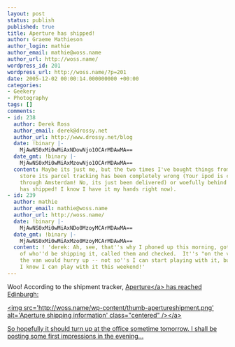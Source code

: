 ```yaml
---
layout: post
status: publish
published: true
title: Aperture has shipped!
author: Graeme Mathieson
author_login: mathie
author_email: mathie@woss.name
author_url: http://woss.name/
wordpress_id: 201
wordpress_url: http://woss.name/?p=201
date: 2005-12-02 00:00:14.000000000 +00:00
categories:
- Geekery
- Photography
tags: []
comments:
- id: 238
  author: Derek Ross
  author_email: derek@drossy.net
  author_url: http://www.drossy.net/blog
  date: !binary |-
    MjAwNS0xMi0wMiAxNDowNjo1OCArMDAwMA==
  date_gmt: !binary |-
    MjAwNS0xMi0wMiAxMzowNjo1OCArMDAwMA==
  content: Maybe its just me, but the two times I've bought things from the Apple
    store its parcel tracking has been completely wrong (Your ipod is currently passing
    through Amsterdam! No, its just been delivered) or woefully behind (Your ibook
    has shipped! I know I have it my hands right now).
- id: 239
  author: mathie
  author_email: mathie@woss.name
  author_url: http://woss.name/
  date: !binary |-
    MjAwNS0xMi0wMiAxNDo0MzoyMCArMDAwMA==
  date_gmt: !binary |-
    MjAwNS0xMi0wMiAxMzo0MzoyMCArMDAwMA==
  content: ! 'derek: Ah, see, that''s why I phoned up this morning, got the details
    of who''d be shipping it, called them and checked.  It''s "on the van".  I wish
    the van would hurry up -- not so''s I can start playing with it, but just so''s
    I know I can play with it this weekend!'
---
```

Woo!  According to the shipment tracker, <a href="http:&#47;&#47;www.apple.com&#47;aperture&#47;">Aperture<&#47;a> has reached Edinburgh:

<a href="http:&#47;&#47;woss.name&#47;wp-content&#47;apertureshipment.png"><img src='http:&#47;&#47;woss.name&#47;wp-content&#47;thumb-apertureshipment.png' alt='Aperture shipping information' class="centered" &#47;><&#47;a>

So hopefully it should turn up at the office sometime tomorrow.  I shall be posting some first impressions in the evening...
